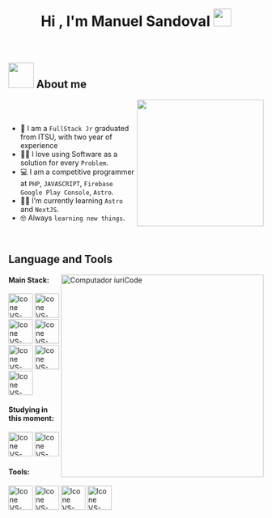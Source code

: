 <h1 align="center">Hi , I'm Manuel Sandoval <img src="https://media.giphy.com/media/hvRJCLFzcasrR4ia7z/giphy.gif" width="35"></h1>
<p align="center">
<br>


	
## <picture><img src = "https://github.com/7oSkaaa/7oSkaaa/blob/main/Images/about_me.gif?raw=true" width = 50px></picture> About me

<picture> <img align="right" src="https://github.com/7oSkaaa/7oSkaaa/blob/main/Images/Right_Side.gif?raw=true" width = 250px></picture>

<br><br>

- :school: I am a `FullStack Jr` graduated from ITSU, with two year of experience 
- :technologist: I love using Software as a solution for every `Problem`.
- :computer: I am a competitive programmer at `PHP`, `JAVASCRIPT`, `Firebase` `Google Play Console`, `Astro`.
- :student: I’m currently learning `Astro` and `NextJS`.
- :nerd_face: Always `learning new things`.

<br>

## Language and Tools

<img src="https://raw.githubusercontent.com/MicaelliMedeiros/micaellimedeiros/master/image/computer-illustration.png" min-width="400px" max-width="400px" width="400px" align="right" alt="Computador iuriCode">

#### Main Stack:
  [<img height="48px" width="48px" alt="Icone VS-Code" src="https://skillicons.dev/icons?i=js"/>](https://developer.mozilla.org/en-US/docs/Web/JavaScript)
  [<img height="48px" width="48px" alt="Icone VS-Code" src="https://skillicons.dev/icons?i=firebase"/>](firebase.google.com)
  [<img height="48px" width="48px" alt="Icone VS-Code" src="https://skillicons.dev/icons?i=php"/>](https://www.php.net/)
  [<img height="48px" width="48px" alt="Icone VS-Code" src="https://skillicons.dev/icons?i=kotlin"/>](https://kotlinlang.org/)
  [<img height="48px" width="48px" alt="Icone VS-Code" src="https://skillicons.dev/icons?i=bootstrap"/>](https://getbootstrap.com/)
  [<img height="48px" width="48px" alt="Icone VS-Code" src="https://skillicons.dev/icons?i=mysql"/>](https://www.mysql.com/)
  [<img height="48px" width="48px" alt="Icone VS-Code" src="https://skillicons.dev/icons?i=css"/>](https://developer.mozilla.org/en-US/docs/Web/CSS)



#### Studying in this moment:
  [<img height="48px" width="48px" alt="Icone VS-Code" src="https://skillicons.dev/icons?i=astro"/>]([[https://sass-lang.com/](https://dotnet.microsoft.com/es-es/languages/csharp](https://astro.build/)))
  [<img height="48px" width="48px" alt="Icone VS-Code" src="https://skillicons.dev/icons?i=next"/>]([[https://sass-lang.com/](https://nextjs.org/))

#### Tools:

  [<img height="48px" width="48px" alt="Icone VS-Code" src="https://skillicons.dev/icons?i=vscode"/>](https://code.visualstudio.com/)
  [<img height="48px" width="48px" alt="Icone VS-Code" src="https://skillicons.dev/icons?i=github"/>](https://github.com/)
  [<img height="48px" width="48px" alt="Icone VS-Code" src="https://skillicons.dev/icons?i=postman"/>]([https://git-scm.com/](https://www.postman.com/))
  [<img height="48px" width="48px" alt="Icone VS-Code" src="https://skillicons.dev/icons?i=workbench"/>]([https://git-scm.com/](https://www.postman.com/))

<br>




